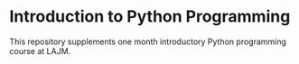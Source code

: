 # Introduction to Python Programming 

This repository supplements one month introductory Python programming course at LAJM.

